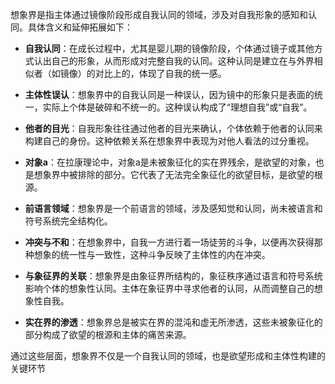 想象界是指主体通过镜像阶段形成自我认同的领域，涉及对自我形象的感知和认同。具体含义和延伸拓展如下：

- **自我认同**：在成长过程中，尤其是婴儿期的镜像阶段，个体通过镜子或其他方式认出自己的形象，从而形成对完整自我的认同。这种认同是建立在与外界相似者（如镜像）的对比上的，体现了自我的统一感。
    
- **主体性误认**：想象界中的自我认同是一种误认，因为镜中的形象只是表面的统一，实际上个体是破碎和不统一的。这种误认构成了“理想自我”或“自我”。
    
- **他者的目光**：自我形象往往通过他者的目光来确认，个体依赖于他者的认同来构建自己的身份。这种依赖关系在想象界中表现为对他人看法的过分重视。
    
- **对象a**：在拉康理论中，对象a是未被象征化的实在界残余，是欲望的对象，也是想象界中被排除的部分。它代表了无法完全象征化的欲望目标，是欲望的根源。
    
- **前语言领域**：想象界是一个前语言的领域，涉及感知觉和认同，尚未被语言和符号系统完全结构化。
    
- **冲突与不和**：在想象界中，自我一方进行着一场徒劳的斗争，以便再次获得那种想象的统一性与一致性，这种斗争反映了主体性的内在冲突。
    
- **与象征界的关联**：想象界是由象征界所结构的，象征秩序通过语言和符号系统影响个体的想象性认同。主体在象征界中寻求他者的认同，从而调整自己的想象性自我。
    
- **实在界的渗透**：想象界总是被实在界的混沌和虚无所渗透，这些未被象征化的部分构成了欲望的根源和主体的痛苦来源。
    

通过这些层面，想象界不仅是一个自我认同的领域，也是欲望形成和主体性构建的关键环节
